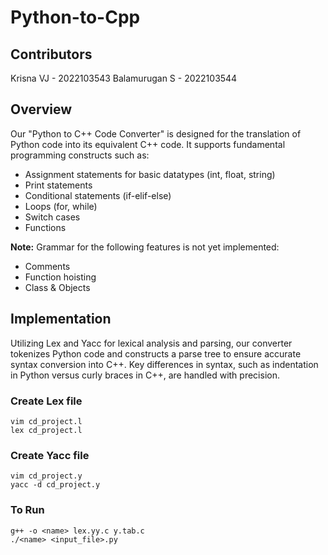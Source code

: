 # Python-to-Cpp

## Contributors
Krisna VJ - 2022103543
Balamurugan S - 2022103544

## Overview
  Our "Python to C++ Code Converter" is designed for the translation of Python code into its equivalent C++ code. It supports fundamental programming constructs such as:

- Assignment statements for basic datatypes (int, float, string) 
- Print statements
- Conditional statements (if-elif-else)
- Loops (for, while)
- Switch cases
- Functions

**Note:** Grammar for the following features is not yet implemented:
- Comments
- Function hoisting
- Class & Objects

## Implementation
   Utilizing Lex and Yacc for lexical analysis and parsing, our converter tokenizes Python code and constructs a parse tree to ensure accurate syntax conversion into C++. Key differences in syntax, such as indentation in Python versus curly braces in C++, are handled with precision. 

### Create Lex file
```
vim cd_project.l
lex cd_project.l
```
### Create Yacc file
```
vim cd_project.y
yacc -d cd_project.y
```
### To Run
```
g++ -o <name> lex.yy.c y.tab.c
./<name> <input_file>.py
```
